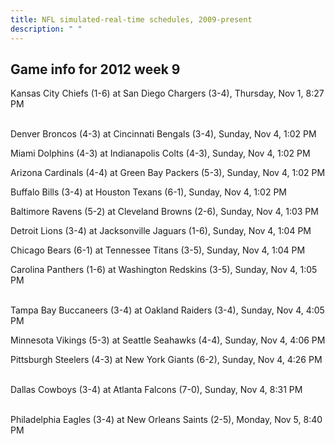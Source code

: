 ```yaml
---
title: NFL simulated-real-time schedules, 2009-present
description: " "
---
```


## Game info for 2012 week 9
Kansas City Chiefs (1-6) at San Diego Chargers (3-4), Thursday, Nov 1, 8:27 PM

<br/>Denver Broncos (4-3) at Cincinnati Bengals (3-4), Sunday, Nov 4, 1:02 PM

Miami Dolphins (4-3) at Indianapolis Colts (4-3), Sunday, Nov 4, 1:02 PM

Arizona Cardinals (4-4) at Green Bay Packers (5-3), Sunday, Nov 4, 1:02 PM

Buffalo Bills (3-4) at Houston Texans (6-1), Sunday, Nov 4, 1:02 PM

Baltimore Ravens (5-2) at Cleveland Browns (2-6), Sunday, Nov 4, 1:03 PM

Detroit Lions (3-4) at Jacksonville Jaguars (1-6), Sunday, Nov 4, 1:04 PM

Chicago Bears (6-1) at Tennessee Titans (3-5), Sunday, Nov 4, 1:04 PM

Carolina Panthers (1-6) at Washington Redskins (3-5), Sunday, Nov 4, 1:05 PM

<br/>Tampa Bay Buccaneers (3-4) at Oakland Raiders (3-4), Sunday, Nov 4, 4:05 PM

Minnesota Vikings (5-3) at Seattle Seahawks (4-4), Sunday, Nov 4, 4:06 PM

Pittsburgh Steelers (4-3) at New York Giants (6-2), Sunday, Nov 4, 4:26 PM

<br/>Dallas Cowboys (3-4) at Atlanta Falcons (7-0), Sunday, Nov 4, 8:31 PM

<br/>Philadelphia Eagles (3-4) at New Orleans Saints (2-5), Monday, Nov 5, 8:40 PM

